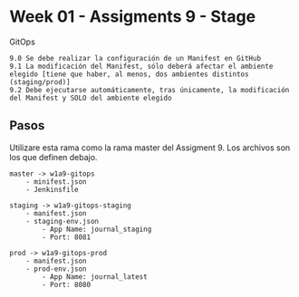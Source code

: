 # Week 01 - Assigments 9 - Stage

GitOps

	9.0	Se debe realizar la configuración de un Manifest en GitHub
	9.1	La modificación del Manifest, sólo deberá afectar el ambiente elegido [tiene que haber, al menos, dos ambientes distintos (staging/prod)]
	9.2	Debe ejecutarse automáticamente, tras únicamente, la modificación del Manifest y SOLO del ambiente elegido

## Pasos

Utilizare esta rama como la rama master del Assigment 9. Los archivos son los que definen debajo.

	master -> w1a9-gitops
		- minifest.json
		- Jenkinsfile

	staging -> w1a9-gitops-staging
		- manifest.json
		- staging-env.json
			- App Name: journal_staging
			- Port: 8081

	prod -> w1a9-gitops-prod
		- manifest.json
		- prod-env.json
			- App Name: journal_latest
			- Port: 8080

